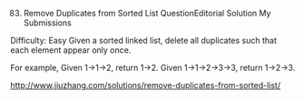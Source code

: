 83. Remove Duplicates from Sorted List  QuestionEditorial Solution  My Submissions

Difficulty: Easy
Given a sorted linked list, delete all duplicates such that each element appear only once.

For example,
Given 1->1->2, return 1->2.
Given 1->1->2->3->3, return 1->2->3.

http://www.jiuzhang.com/solutions/remove-duplicates-from-sorted-list/
